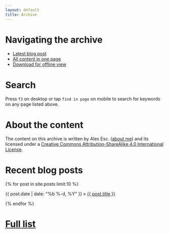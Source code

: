 ```yaml
---
layout: default
title: Archive
---
```


# Navigating the archive

* [Latest blog post](index.md)
* [All content in one page](all.md)
* [Download for offline view][dl]

# Search

Press `f3` on desktop or tap `find in page` on mobile to search for keywords on any page listed above.

# About the content

The content on this archive is written by Alex Esc. ([about me][me]) and its licensed under a [Creative Commons Attribution-ShareAlike 4.0 International License][l].


[l]: https://creativecommons.org/licenses/by-sa/4.0/
[me]: https://alex-esc.github.io/en_us/pages/about.html

# Recent blog posts

{% for post in site.posts limit:10 %}

<div>
  {{ post.date | date: "%b %-d, %Y" }}
    »
  <span class='post-title'>
    <a href="{{ site.path }}{{ post.url }}">{{ post.title }}</a>
  </span>
</div>

{% endfor %}

# [Full list](post-list.md)


[dl]: https://github.com/alex-esc/posts/archive/master.zip